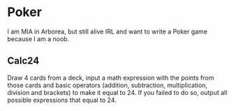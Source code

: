 # Poker
I am MIA in Arborea, but still alive IRL and want to write a Poker game because I am a noob.

## Calc24
Draw 4 cards from a deck, input a math expression with the points from those cards and basic operators (addition, subtraction, multiplication, division and brackets) to make it equal to 24. If you failed to do so, output all possible expressions that equal to 24.
